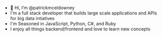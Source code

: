 - 👋 Hi, I’m @patrickmceldowney
- I'm a full stack developer that builds large scale applications and APIs for big data intiatives  
- I'm Seasoned in JavaScript, Python, C#, and Ruby
- I enjoy all things backend/frontend and love to learn new concepts

<!---
patrickmceldowney/patrickmceldowney is a ✨ special ✨ repository because its `README.md` (this file) appears on your GitHub profile.
You can click the Preview link to take a look at your changes.
--->
